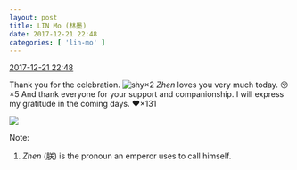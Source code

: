 ```yaml
---
layout: post
title: LIN Mo (林墨)
date: 2017-12-21 22:48
categories: [ 'lin-mo' ]
---
```


<div class="weibo-info">
  <a href="https://weibo.com/6108312042/FAIYFCnJD">2017-12-21 22:48</a>
</div>

Thank you for the celebration. ![shy](http://img.t.sinajs.cn/t4/appstyle/expression/ext/normal/6e/shamea_org.gif)×2 *Zhen* loves you very much today. :kissing_closed_eyes:×5 And thank everyone for your support and companionship. I will express my gratitude in the coming days. :heart:×131

<!-- more -->

<a href="https://wx1.sinaimg.cn/mw690/006FnQZYly1fmory8uiftj32c02c0kjm.jpg">
  <img class="weibo-pic-preview" src="http://wx1.sinaimg.cn/orj360/006FnQZYly1fmory8uiftj32c02c0kjm.jpg" />
</a>

Note:
1. *Zhen* (朕) is the pronoun an emperor uses to call himself.
